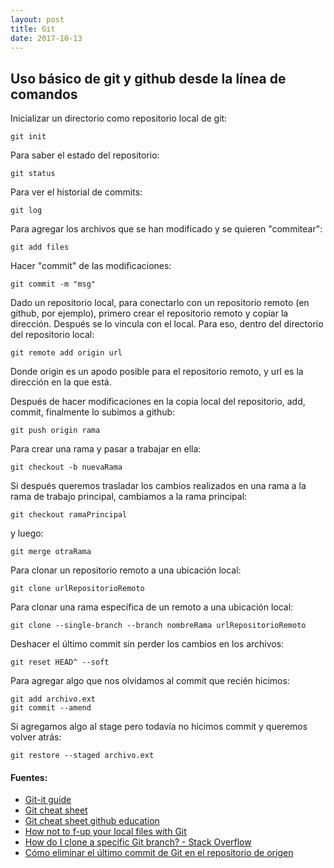 ```yaml
---
layout: post
title: Git
date: 2017-10-13
---
```


## Uso básico de git y github desde la línea de comandos

Inicializar un directorio como repositorio local de git:

    git init

Para saber el estado del repositorio:

    git status

Para ver el historial de commits:

    git log

Para agregar los archivos que se han modificado y se quieren "commitear":

    git add files

Hacer "commit" de las modificaciones:

    git commit -m "msg"

Dado un repositorio local, para conectarlo con un repositorio remoto (en github, por ejemplo), primero crear el repositorio remoto y copiar la dirección. Después se lo vincula con el local. Para eso, dentro del directorio del repositorio local:

    git remote add origin url

Donde origin es un apodo posible para el repositorio remoto, y url es la dirección en la que está.

Después de hacer modificaciones en la copia local del repositorio, add, commit, finalmente lo subimos a github:

    git push origin rama

Para crear una rama y pasar a trabajar en ella:
    
    git checkout -b nuevaRama

Si después queremos trasladar los cambios realizados en una rama a la rama de trabajo principal, cambiamos a la rama principal:

    git checkout ramaPrincipal

 y luego:

    git merge otraRama

Para clonar un repositorio remoto a una ubicación local:

    git clone urlRepositorioRemoto

Para clonar una rama específica de un remoto a una ubicación local:

    git clone --single-branch --branch nombreRama urlRepositorioRemoto

Deshacer el último commit sin perder los cambios en los archivos:

    git reset HEAD^ --soft
    
Para agregar algo que nos olvidamos al commit que recién hicimos:

    git add archivo.ext
    git commit --amend

Si agregamos algo al stage pero todavía no hicimos commit y queremos volver atrás:

    git restore --staged archivo.ext

#### Fuentes:

* [Git-it guide ](http://jlord.us/git-it/)
* [Git cheat sheet](http://www.cheat-sheets.org/saved-copy/git-cheat-sheet.pdf)
* [Git cheat sheet github education](https://education.github.com/git-cheat-sheet-education.pdf)
* [How not to f-up your local files with Git](https://medium.com/@francesco.agnoletto/how-to-not-f-up-your-local-files-with-git-part-1-e0756c88fd3c)
* [How do I clone a specific Git branch? - Stack Overflow](https://stackoverflow.com/questions/1911109/how-do-i-clone-a-specific-git-branch)
* [Cómo eliminar el último commit de Git en el repositorio de origen](https://www.campusmvp.es/recursos/post/como-eliminar-el-ultimo-commit-de-git-en-el-repositorio-de-origen-p-ej-github.aspx)

